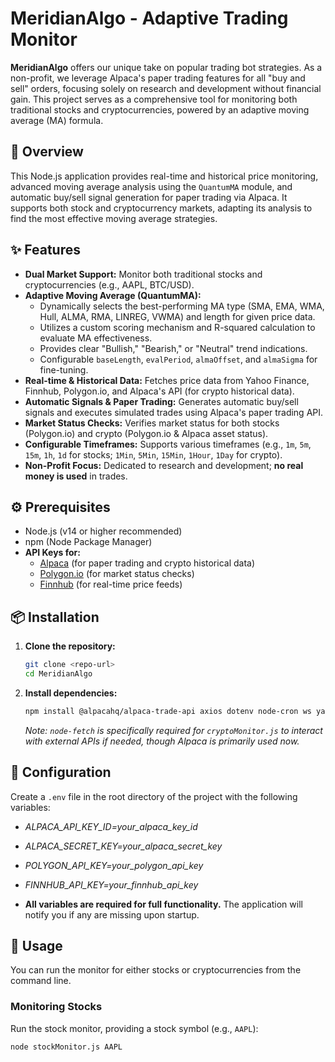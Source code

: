 # MeridianAlgo - Adaptive Trading Monitor

**MeridianAlgo** offers our unique take on popular trading bot strategies. As a non-profit, we leverage Alpaca's paper trading features for all "buy and sell" orders, focusing solely on research and development without financial gain. This project serves as a comprehensive tool for monitoring both traditional stocks and cryptocurrencies, powered by an adaptive moving average (MA) formula.

## 🌟 Overview

This Node.js application provides real-time and historical price monitoring, advanced moving average analysis using the `QuantumMA` module, and automatic buy/sell signal generation for paper trading via Alpaca. It supports both stock and cryptocurrency markets, adapting its analysis to find the most effective moving average strategies.

## ✨ Features

* **Dual Market Support:** Monitor both traditional stocks and cryptocurrencies (e.g., AAPL, BTC/USD).
* **Adaptive Moving Average (QuantumMA):**
    * Dynamically selects the best-performing MA type (SMA, EMA, WMA, Hull, ALMA, RMA, LINREG, VWMA) and length for given price data.
    * Utilizes a custom scoring mechanism and R-squared calculation to evaluate MA effectiveness.
    * Provides clear "Bullish," "Bearish," or "Neutral" trend indications.
    * Configurable `baseLength`, `evalPeriod`, `almaOffset`, and `almaSigma` for fine-tuning.
* **Real-time & Historical Data:** Fetches price data from Yahoo Finance, Finnhub, Polygon.io, and Alpaca's API (for crypto historical data).
* **Automatic Signals & Paper Trading:** Generates automatic buy/sell signals and executes simulated trades using Alpaca's paper trading API.
* **Market Status Checks:** Verifies market status for both stocks (Polygon.io) and crypto (Polygon.io & Alpaca asset status).
* **Configurable Timeframes:** Supports various timeframes (e.g., `1m`, `5m`, `15m`, `1h`, `1d` for stocks; `1Min`, `5Min`, `15Min`, `1Hour`, `1Day` for crypto).
* **Non-Profit Focus:** Dedicated to research and development; **no real money is used** in trades.

## ⚙️ Prerequisites

* Node.js (v14 or higher recommended)
* npm (Node Package Manager)
* **API Keys for:**
    * [Alpaca](https://alpaca.markets/) (for paper trading and crypto historical data)
    * [Polygon.io](https://polygon.io/) (for market status checks)
    * [Finnhub](https://finnhub.io/) (for real-time price feeds)

## 📦 Installation

1.  **Clone the repository:**
    ```sh
    git clone <repo-url>
    cd MeridianAlgo
    ```

2.  **Install dependencies:**
    ```sh
    npm install @alpacahq/alpaca-trade-api axios dotenv node-cron ws yahoo-finance2 node-fetch
    ```
    *Note: `node-fetch` is specifically required for `cryptoMonitor.js` to interact with external APIs if needed, though Alpaca is primarily used now.*

## 🔑 Configuration

Create a `.env` file in the root directory of the project with the following variables:
- *ALPACA_API_KEY_ID=your_alpaca_key_id*

- *ALPACA_SECRET_KEY=your_alpaca_secret_key*

- *POLYGON_API_KEY=your_polygon_api_key*

- *FINNHUB_API_KEY=your_finnhub_api_key*

* **All variables are required for full functionality.** The application will notify you if any are missing upon startup.

## 🚀 Usage

You can run the monitor for either stocks or cryptocurrencies from the command line.

### Monitoring Stocks

Run the stock monitor, providing a stock symbol (e.g., `AAPL`):

```sh
node stockMonitor.js AAPL
